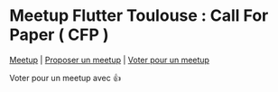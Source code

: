 # Meetup Flutter Toulouse : Call For Paper ( CFP ) 


[Meetup](https://github.com/flutter-toulouse/meetup-cfp) | [Proposer un meetup](https://github.com/flutter-toulouse/meetup-cfp/issues/new) | [Voter pour un meetup](https://github.com/flutter-toulouse/meetup-cfp/issues)


Voter pour un meetup avec  👍 
